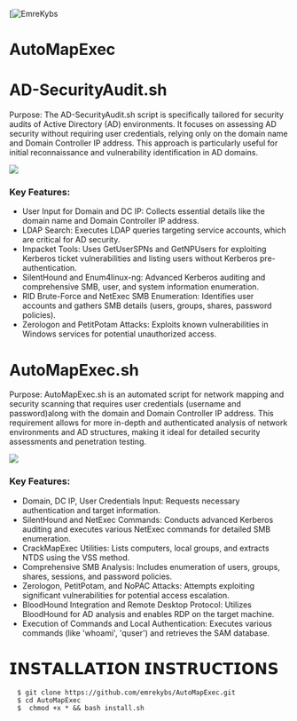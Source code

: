 [![EmreKybs](https://img.shields.io/badge/MadeBy-EmreKybs-greem)
# AutoMapExec


# AD-SecurityAudit.sh
Purpose: The AD-SecurityAudit.sh script is specifically tailored for security audits of Active Directory (AD) environments. 
It focuses on assessing AD security without requiring user credentials, relying only on the domain name and Domain Controller IP address. 
This approach is particularly useful for initial reconnaissance and vulnerability identification in AD domains.

<img src="https://github.com/emrekybs/AutoMapExec/blob/main/1.png">

### Key Features:
* User Input for Domain and DC IP: Collects essential details like the domain name and Domain Controller IP address.
* LDAP Search: Executes LDAP queries targeting service accounts, which are critical for AD security.
* Impacket Tools: Uses GetUserSPNs and GetNPUsers for exploiting Kerberos ticket vulnerabilities and listing users without Kerberos pre-authentication.
* SilentHound and Enum4linux-ng: Advanced Kerberos auditing and comprehensive SMB, user, and system information enumeration.
* RID Brute-Force and NetExec SMB Enumeration: Identifies user accounts and gathers SMB details (users, groups, shares, password policies).
* Zerologon and PetitPotam Attacks: Exploits known vulnerabilities in Windows services for potential unauthorized access.


# AutoMapExec.sh
Purpose: AutoMapExec.sh is an automated script for network mapping and security scanning
that requires user credentials (username and password)along with the domain and Domain Controller IP address.
This requirement allows for more in-depth and authenticated analysis of network environments and AD structures, making it ideal for detailed security assessments and penetration testing.

<img src="https://github.com/emrekybs/AutoMapExec/blob/main/2.png">

### Key Features:
* Domain, DC IP, User Credentials Input: Requests necessary authentication and target information.
* SilentHound and NetExec Commands: Conducts advanced Kerberos auditing and executes various NetExec commands for detailed SMB enumeration.
* CrackMapExec Utilities: Lists computers, local groups, and extracts NTDS using the VSS method.
* Comprehensive SMB Analysis: Includes enumeration of users, groups, shares, sessions, and password policies.
* Zerologon, PetitPotam, and NoPAC Attacks: Attempts exploiting significant vulnerabilities for potential access escalation.
* BloodHound Integration and Remote Desktop Protocol: Utilizes BloodHound for AD analysis and enables RDP on the target machine.
* Execution of Commands and Local Authentication: Executes various commands (like 'whoami', 'quser') and retrieves the SAM database.


# 𝗜𝗡𝗦𝗧𝗔𝗟𝗟𝗔𝗧𝗜𝗢𝗡 𝗜𝗡𝗦𝗧𝗥𝗨𝗖𝗧𝗜𝗢𝗡𝗦
      $ git clone https://github.com/emrekybs/AutoMapExec.git
      $ cd AutoMapExec
      $  chmod +x * && bash install.sh

